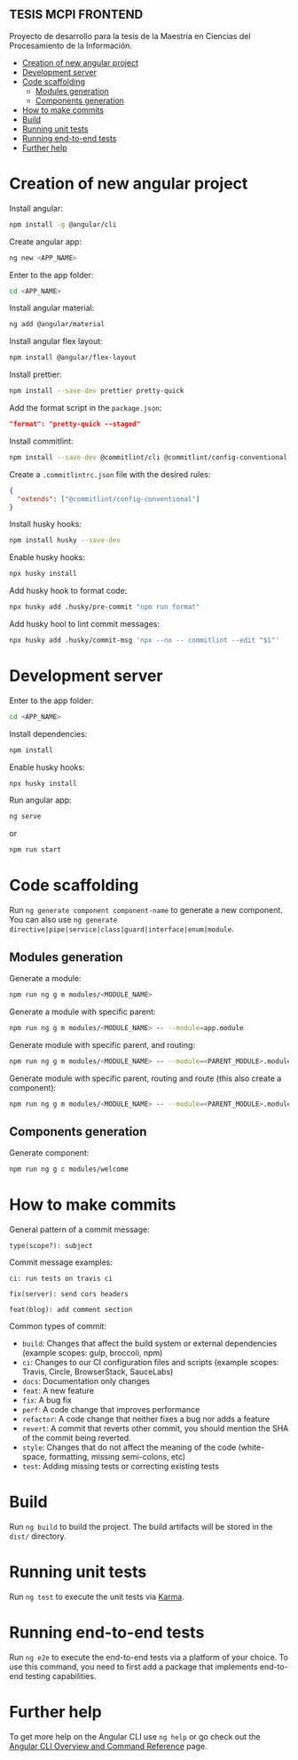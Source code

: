 ## **TESIS MCPI FRONTEND**

Proyecto de desarrollo para la tesis de la Maestría en Ciencias del Procesamiento de la Información.

- [Creation of new angular project](#creation-of-new-angular-project)
- [Development server](#development-server)
- [Code scaffolding](#code-scaffolding)
  - [Modules generation](#modules-generation)
  - [Components generation](#components-generation)
- [How to make commits](#how-to-make-commits)
- [Build](#build)
- [Running unit tests](#running-unit-tests)
- [Running end-to-end tests](#running-end-to-end-tests)
- [Further help](#further-help)

# Creation of new angular project

Install angular:

```bash
npm install -g @angular/cli
```

Create angular app:

```bash
ng new <APP_NAME>
```

Enter to the app folder:

```bash
cd <APP_NAME>
```

Install angular material:

```bash
ng add @angular/material
```

Install angular flex layout:

```bash
npm install @angular/flex-layout
```

Install prettier:

```bash
npm install --save-dev prettier pretty-quick
```

Add the format script in the `package.json`:

```json
"format": "pretty-quick --staged"
```

Install commitlint:

```bash
npm install --save-dev @commitlint/cli @commitlint/config-conventional
```

Create a `.commitlintrc.json` file with the desired rules:

```json
{
  "extends": ["@commitlint/config-conventional"]
}
```

Install husky hooks:

```bash
npm install husky --save-dev
```

Enable husky hooks:

```bash
npx husky install
```

Add husky hook to format code:

```bash
npx husky add .husky/pre-commit "npm run format"
```

Add husky hool to lint commit messages:

```bash
npx husky add .husky/commit-msg 'npx --no -- commitlint --edit "$1"'
```

# Development server

Enter to the app folder:

```bash
cd <APP_NAME>
```

Install dependencies:

```bash
npm install
```

Enable husky hooks:

```bash
npx husky install
```

Run angular app:

```bash
ng serve
```

or

```bash
npm run start
```

# Code scaffolding

Run `ng generate component component-name` to generate a new component. You can also use `ng generate directive|pipe|service|class|guard|interface|enum|module`.

## Modules generation

Generate a module:

```bash
npm run ng g m modules/<MODULE_NAME>
```

Generate a module with specific parent:

```bash
npm run ng g m modules/<MODULE_NAME> -- --module=app.module
```

Generate module with specific parent, and routing:

```bash
npm run ng g m modules/<MODULE_NAME> -- --module=<PARENT_MODULE>.module --routing
```

Generate module with specific parent, routing and route (this also create a component):

```bash
npm run ng g m modules/<MODULE_NAME> -- --module=<PARENT_MODULE>.module --routing --route=<ROUTE_NAME>
```

## Components generation

Generate component:

```bash
npm run ng g c modules/welcome
```

# How to make commits

General pattern of a commit message:

```
type(scope?): subject
```

Commit message examples:

```
ci: run tests on travis ci
```

```
fix(server): send cors headers
```

```
feat(blog): add comment section
```

Common types of commit:

- `build`: Changes that affect the build system or external dependencies (example scopes: gulp, broccoli, npm)
- `ci`: Changes to our CI configuration files and scripts (example scopes: Travis, Circle, BrowserStack, SauceLabs)
- `docs`: Documentation only changes
- `feat`: A new feature
- `fix`: A bug fix
- `perf`: A code change that improves performance
- `refactor`: A code change that neither fixes a bug nor adds a feature
- `revert`: A commit that reverts other commit, you should mention the SHA of the commit being reverted.
- `style`: Changes that do not affect the meaning of the code (white-space, formatting, missing semi-colons, etc)
- `test`: Adding missing tests or correcting existing tests

# Build

Run `ng build` to build the project. The build artifacts will be stored in the `dist/` directory.

# Running unit tests

Run `ng test` to execute the unit tests via [Karma](https://karma-runner.github.io).

# Running end-to-end tests

Run `ng e2e` to execute the end-to-end tests via a platform of your choice. To use this command, you need to first add a package that implements end-to-end testing capabilities.

# Further help

To get more help on the Angular CLI use `ng help` or go check out the [Angular CLI Overview and Command Reference](https://angular.io/cli) page.
